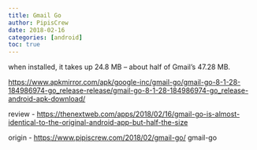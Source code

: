 ```yaml
---
title: Gmail Go
author: PipisCrew
date: 2018-02-16
categories: [android]
toc: true
---
```


when installed, it takes up 24.8 MB – about half of Gmail’s 47.28 MB.

https://www.apkmirror.com/apk/google-inc/gmail-go/gmail-go-8-1-28-184986974-go_release-release/gmail-go-8-1-28-184986974-go_release-android-apk-download/

review - https://thenextweb.com/apps/2018/02/16/gmail-go-is-almost-identical-to-the-original-android-app-but-half-the-size

origin - https://www.pipiscrew.com/2018/02/gmail-go/ gmail-go